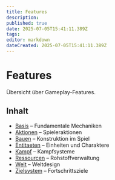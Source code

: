 ```yaml
---
title: Features
description:
published: true
date: 2025-07-05T15:41:11.389Z
tags:
editor: markdown
dateCreated: 2025-07-05T15:41:11.389Z
---
```


# Features

Übersicht über Gameplay-Features.

## Inhalt
- [Basis](basis.md) – Fundamentale Mechaniken
- [Aktionen](Aktionen/README.md) – Spieleraktionen
- [Bauen](Bauen/README.md) – Konstruktion im Spiel
- [Entitaeten](Entitaeten/README.md) – Einheiten und Charaktere
- [Kampf](Kampf/README.md) – Kampfsysteme
- [Ressourcen](Ressourcen/README.md) – Rohstoffverwaltung
- [Welt](Welt/README.md) – Weltdesign
- [Zielsystem](Zielsystem/README.md) – Fortschrittsziele
